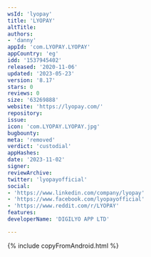 ```yaml
---
wsId: 'lyopay'
title: 'LYOPAY'
altTitle: 
authors:
- 'danny'
appId: 'com.LYOPAY.LYOPAY'
appCountry: 'eg'
idd: '1537945402'
released: '2020-11-06'
updated: '2023-05-23'
version: '8.17'
stars: 0
reviews: 0
size: '63269888'
website: 'https://lyopay.com/'
repository: 
issue: 
icon: 'com.LYOPAY.LYOPAY.jpg'
bugbounty: 
meta: 'removed'
verdict: 'custodial'
appHashes: 
date: '2023-11-02'
signer: 
reviewArchive: 
twitter: 'lyopayofficial'
social:
- 'https://www.linkedin.com/company/lyopay'
- 'https://www.facebook.com/lyopayofficial'
- 'https://www.reddit.com/r/LYOPAY'
features: 
developerName: 'DIGILYO APP LTD'

---
```


{% include copyFromAndroid.html %}

